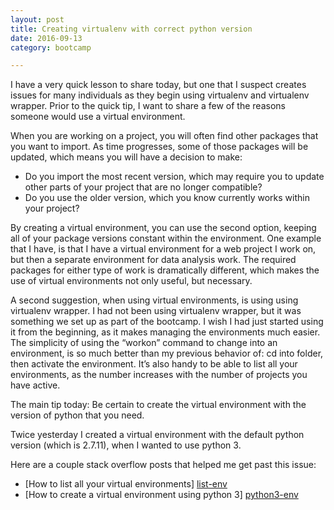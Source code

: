 ```yaml
---
layout: post
title: Creating virtualenv with correct python version
date: 2016-09-13
category: bootcamp

---
```


I have a very quick lesson to share today, but one that I suspect creates issues for many individuals as they begin using virtualenv and virtualenv wrapper. Prior to the quick tip, I want to share a few of the reasons someone would use a virtual environment.

When you are working on a project, you will often find other packages that you want to import. As time progresses, some of those packages will be updated, which means you will have a decision to make:  

* Do you import the most recent version, which may require you to update other parts of your project that are no longer compatible?
* Do you use the older version, which you know currently works within your project?

By creating a virtual environment, you can use the second option, keeping all of your package versions constant within the environment. One example that I have, is that I have a virtual environment for a web project I work on, but then a separate environment for data analysis work. The required packages for either type of work is dramatically different, which makes the use of virtual environments not only useful, but necessary. 

A second suggestion, when using virtual environments, is using using virtualenv wrapper. I had not been using virtualenv wrapper, but it was something we set up as part of the bootcamp. I wish I had just started using it from the beginning, as it makes managing the environments much easier. The simplicity of using the “workon” command to change into an environment, is so much better than my previous behavior of:  cd into folder, then activate the environment. It’s also handy to be able to list all your environments, as the number increases with the number of projects you have active. 

The main tip today:  Be certain to create the virtual environment with the version of python that you need. 

Twice yesterday I created a virtual environment with the default python version (which is 2.7.11), when I wanted to use python 3. 

Here are a couple stack overflow posts that helped me get past this issue: 

- [How to list all your virtual environments] [list-env] 
- [How to create a virtual environment using python 3] [python3-env]



[list-env]: http://stackoverflow.com/questions/7212140/list-all-virtualenv
[python3-env]: http://stackoverflow.com/questions/23842713/using-python-3-in-virtualenv






